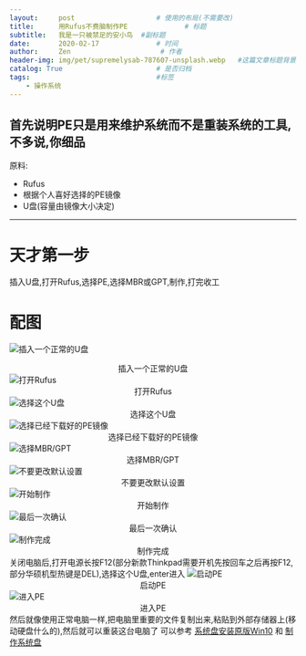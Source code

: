 ```yaml
---
layout:     post                    # 使用的布局(不需要改)
title:      用Rufus不费脑制作PE              # 标题
subtitle:   我是一只被禁足的安小鸟  #副标题
date:       2020-02-17              # 时间
author:     Zen                      # 作者
header-img: img/pet/supremelysab-787607-unsplash.webp   #这篇文章标题背景图片
catalog: True                       # 是否归档
tags:                               #标签
    - 操作系统
---
```

首先说明PE只是用来维护系统而不是重装系统的工具,不多说,你细品
----
原料:
  - Rufus
  - 根据个人喜好选择的PE镜像
  - U盘(容量由镜像大小决定)
----

# 天才第一步

插入U盘,打开Rufus,选择PE,选择MBR或GPT,制作,打完收工

# 配图

![插入一个正常的U盘]()<center>插入一个正常的U盘</center>
![打开Rufus]()<center>打开Rufus</center>
![选择这个U盘]()<center>选择这个U盘</center>
![选择已经下载好的PE镜像]()<center>选择已经下载好的PE镜像</center>
![选择MBR/GPT]()<center>选择MBR/GPT</center>
![不要更改默认设置]()<center>不要更改默认设置</center>
![开始制作]()<center>开始制作</center>
![最后一次确认]()<center>最后一次确认</center>
![制作完成]()<center>制作完成</center>
关闭电脑后,打开电源长按F12(部分新款Thinkpad需要开机先按回车之后再按F12,部分华硕机型热键是DEL),选择这个U盘,enter进入
![启动PE]()<center>启动PE</center>
![进入PE]()<center>进入PE</center>
然后就像使用正常电脑一样,把电脑里重要的文件复制出来,粘贴到外部存储器上(移动硬盘什么的),然后就可以重装这台电脑了
可以参考
[系统盘安装原版Win10](https://zhangyiming748.github.io/2019/05/19/install_win10/)
和
[制作系统盘](https://zhangyiming748.github.io/2019/05/16/make_a_bootable_usb_disk/)
